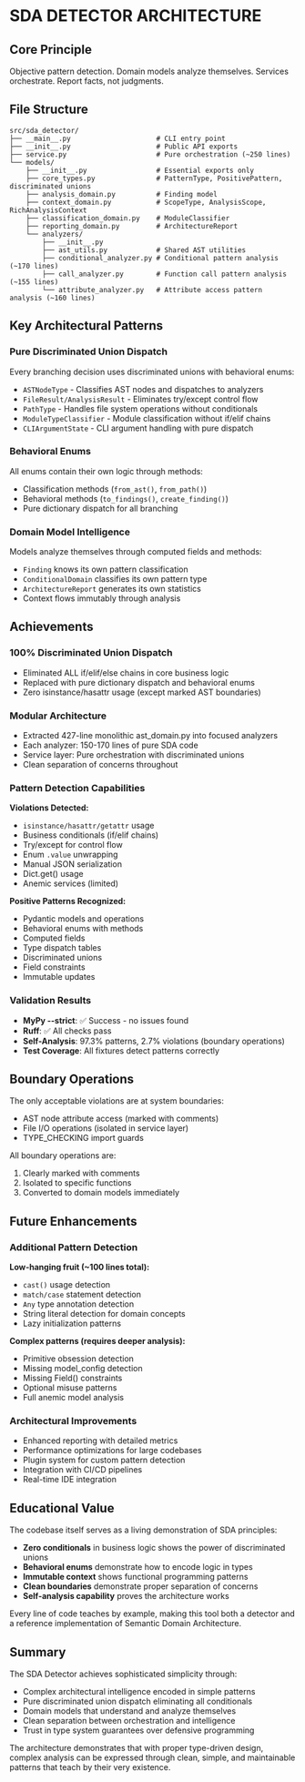 # SDA DETECTOR ARCHITECTURE

## Core Principle
Objective pattern detection. Domain models analyze themselves. Services orchestrate. Report facts, not judgments.

## File Structure
```
src/sda_detector/
├── __main__.py                     # CLI entry point
├── __init__.py                     # Public API exports
├── service.py                      # Pure orchestration (~250 lines)
└── models/
    ├── __init__.py                 # Essential exports only
    ├── core_types.py               # PatternType, PositivePattern, discriminated unions
    ├── analysis_domain.py          # Finding model
    ├── context_domain.py           # ScopeType, AnalysisScope, RichAnalysisContext
    ├── classification_domain.py    # ModuleClassifier
    ├── reporting_domain.py         # ArchitectureReport
    └── analyzers/
        ├── __init__.py
        ├── ast_utils.py            # Shared AST utilities
        ├── conditional_analyzer.py # Conditional pattern analysis (~170 lines)
        ├── call_analyzer.py        # Function call pattern analysis (~155 lines)
        └── attribute_analyzer.py   # Attribute access pattern analysis (~160 lines)
```

## Key Architectural Patterns

### Pure Discriminated Union Dispatch
Every branching decision uses discriminated unions with behavioral enums:
- `ASTNodeType` - Classifies AST nodes and dispatches to analyzers
- `FileResult/AnalysisResult` - Eliminates try/except control flow
- `PathType` - Handles file system operations without conditionals
- `ModuleTypeClassifier` - Module classification without if/elif chains
- `CLIArgumentState` - CLI argument handling with pure dispatch

### Behavioral Enums
All enums contain their own logic through methods:
- Classification methods (`from_ast()`, `from_path()`)
- Behavioral methods (`to_findings()`, `create_finding()`)
- Pure dictionary dispatch for all branching

### Domain Model Intelligence
Models analyze themselves through computed fields and methods:
- `Finding` knows its own pattern classification
- `ConditionalDomain` classifies its own pattern type
- `ArchitectureReport` generates its own statistics
- Context flows immutably through analysis

## Achievements

### 100% Discriminated Union Dispatch
- Eliminated ALL if/elif/else chains in core business logic
- Replaced with pure dictionary dispatch and behavioral enums
- Zero isinstance/hasattr usage (except marked AST boundaries)

### Modular Architecture
- Extracted 427-line monolithic ast_domain.py into focused analyzers
- Each analyzer: 150-170 lines of pure SDA code
- Service layer: Pure orchestration with discriminated unions
- Clean separation of concerns throughout

### Pattern Detection Capabilities

**Violations Detected:**
- `isinstance/hasattr/getattr` usage
- Business conditionals (if/elif chains)
- Try/except for control flow
- Enum `.value` unwrapping
- Manual JSON serialization
- Dict.get() usage
- Anemic services (limited)

**Positive Patterns Recognized:**
- Pydantic models and operations
- Behavioral enums with methods
- Computed fields
- Type dispatch tables
- Discriminated unions
- Field constraints
- Immutable updates

### Validation Results
- **MyPy --strict**: ✅ Success - no issues found
- **Ruff**: ✅ All checks pass
- **Self-Analysis**: 97.3% patterns, 2.7% violations (boundary operations)
- **Test Coverage**: All fixtures detect patterns correctly

## Boundary Operations

The only acceptable violations are at system boundaries:
- AST node attribute access (marked with comments)
- File I/O operations (isolated in service layer)
- TYPE_CHECKING import guards

All boundary operations are:
1. Clearly marked with comments
2. Isolated to specific functions
3. Converted to domain models immediately

## Future Enhancements

### Additional Pattern Detection
**Low-hanging fruit (~100 lines total):**
- `cast()` usage detection
- `match/case` statement detection
- `Any` type annotation detection
- String literal detection for domain concepts
- Lazy initialization patterns

**Complex patterns (requires deeper analysis):**
- Primitive obsession detection
- Missing model_config detection
- Missing Field() constraints
- Optional misuse patterns
- Full anemic model analysis

### Architectural Improvements
- Enhanced reporting with detailed metrics
- Performance optimizations for large codebases
- Plugin system for custom pattern detection
- Integration with CI/CD pipelines
- Real-time IDE integration

## Educational Value

The codebase itself serves as a living demonstration of SDA principles:
- **Zero conditionals** in business logic shows the power of discriminated unions
- **Behavioral enums** demonstrate how to encode logic in types
- **Immutable context** shows functional programming patterns
- **Clean boundaries** demonstrate proper separation of concerns
- **Self-analysis capability** proves the architecture works

Every line of code teaches by example, making this tool both a detector and a reference implementation of Semantic Domain Architecture.

## Summary

The SDA Detector achieves sophisticated simplicity through:
- Complex architectural intelligence encoded in simple patterns
- Pure discriminated union dispatch eliminating all conditionals
- Domain models that understand and analyze themselves
- Clean separation between orchestration and intelligence
- Trust in type system guarantees over defensive programming

The architecture demonstrates that with proper type-driven design, complex analysis can be expressed through clean, simple, and maintainable patterns that teach by their very existence.
